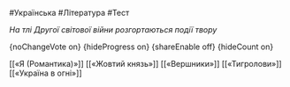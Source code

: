 #Українська #Література #Тест

*На тлі Другої світової війни розгортаються події твору*

{noChangeVote on}
{hideProgress on}
{shareEnable off}
{hideCount on}

[[«Я (Романтика)»]]
[[«Жовтий князь»]]
[[«Вершники»]]
[[«Тигролови»]]
[[«Україна в огні»]]
